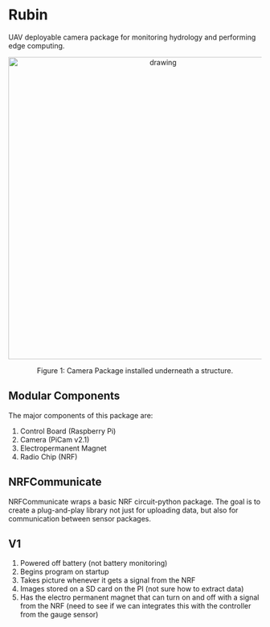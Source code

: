 # Rubin

UAV deployable camera package for monitoring hydrology and performing edge computing. 
<p align="center">
<img src="V1.0/pics/v1-module.png" alt="drawing" width="600"/>
</p>
<p align="center">
Figure 1: Camera Package installed underneath a structure.
</p>

## Modular Components
The major components of this package are:
1. Control Board (Raspberry Pi)
2. Camera (PiCam v2.1)
3. Electropermanent Magnet
4. Radio Chip (NRF)

## NRFCommunicate

NRFCommunicate wraps a basic NRF circuit-python package. The goal is to create a plug-and-play library not just for uploading data, but also for communication between sensor packages.


## V1
1.	Powered off battery (not battery monitoring)
1.	Begins program on startup
1.	Takes picture whenever it gets a signal from the NRF
1.	Images stored on a SD card on the PI (not sure how to extract data)
1.	Has the electro permanent magnet that can turn on and off with a signal from the NRF (need to see if we can integrates this with the controller from the gauge sensor)



























